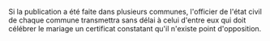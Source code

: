   
 Si la publication a été faite dans plusieurs communes, l'officier de l'état civil de chaque commune transmettra sans délai à celui d'entre eux qui doit célébrer le mariage un certificat constatant qu'il n'existe point d'opposition.  

  
